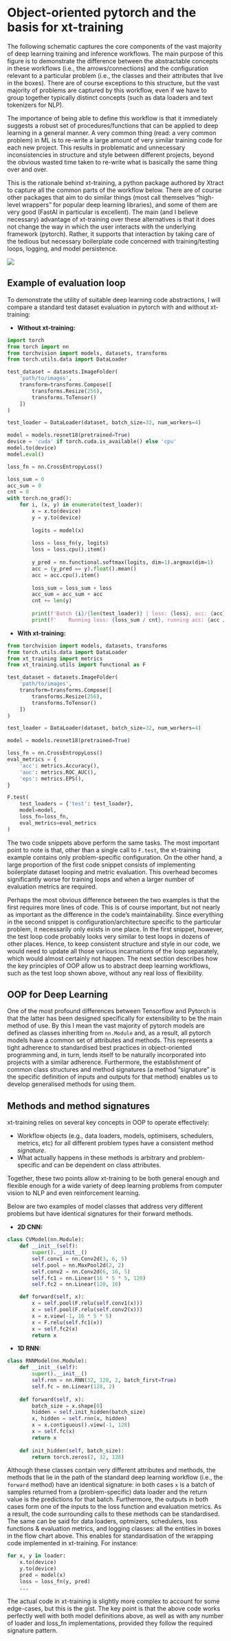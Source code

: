 # Object-oriented pytorch and the basis for xt-training

The following schematic captures the core components of the vast majority of deep learning training and inference workflows. The main purpose of this figure is to demonstrate the difference between the abstractable concepts in these workflows (i.e., the arrows/connections) and the configuration relevant to a particular problem (i.e., the classes and their attributes that live in the boxes). There are of course exceptions to this structure, but the vast majority of problems are captured by this workflow, even if we have to group together typically distinct concepts (such as data loaders and text tokenizers for NLP).

The importance of being able to define this workflow is that it immediately suggests a robust set of procedures/functions that can be applied to deep learning in a general manner. A very common thing (read: a very common problem) in ML is to re-write a large amount of very similar training code for each new project. This results in problematic and unnecessary inconsistencies in structure and style between different projects, beyond the obvious wasted time taken to re-write what is basically the same thing over and over.

This is the rationale behind xt-training, a python package authored by Xtract to capture all the common parts of the workflow below. There are of course other packages that aim to do similar things (most call themselves “high-level wrappers” for popular deep learning libraries), and some of them are very good (FastAI in particular is excellent). The main (and I believe necessary) advantage of xt-training over these alternatives is that it does not change the way in which the user interacts with the underlying framework (pytorch). Rather, it supports that interaction by taking care of the tedious but necessary boilerplate code concerned with training/testing loops, logging, and model persistence.

![](assets/pytorch-workflow.jfif)

## Example of evaluation loop

To demonstrate the utility of suitable deep learning code abstractions, I will compare a standard test dataset evaluation in pytorch with and without xt-training:

* **Without xt-training:**

```python
import torch
from torch import nn
from torchvision import models, datasets, transforms
from torch.utils.data import DataLoader

test_dataset = datasets.ImageFolder(
    'path/to/images',
    transform=transforms.Compose([
        transforms.Resize(256),
        transforms.ToTensor()
    ])
)

test_loader = DataLoader(dataset, batch_size=32, num_workers=4)

model = models.resnet18(pretrained=True)
device = 'cuda' if torch.cuda.is_available() else 'cpu'
model.to(device)
model.eval()

loss_fn = nn.CrossEntropyLoss()

loss_sum = 0
acc_sum = 0
cnt = 0
with torch.no_grad():
    for i, (x, y) in enumerate(test_loader):
        x = x.to(device)
        y = y.to(device)
    
        logits = model(x)
        
        loss = loss_fn(y, logits)
        loss = loss.cpu().item()
        
        y_pred = nn.functional.softmax(logits, dim=1).argmax(dim=1)
        acc = (y_pred == y).float().mean()
        acc = acc.cpu().item()
        
        loss_sum = loss_sum + loss
        acc_sum = acc_sum + acc
        cnt += len(y)
        
        print(f'Batch {i}/{len(test_loader)} | loss: {loss}, acc: {acc}')
        print(f'    Running loss: {loss_sum / cnt}, running acc: {acc / cnt}')
```

* **With xt-training:**

```python
from torchvision import models, datasets, transforms
from torch.utils.data import DataLoader
from xt_training import metrics
from xt_training.utils import functional as F

test_dataset = datasets.ImageFolder(
    'path/to/images',
    transform=transforms.Compose([
        transforms.Resize(256),
        transforms.ToTensor()
    ])
)

test_loader = DataLoader(dataset, batch_size=32, num_workers=4)

model = models.resnet18(pretrained=True)

loss_fn = nn.CrossEntropyLoss()
eval_metrics = {
    'acc': metrics.Accuracy(),
    'auc': metrics.ROC_AUC(),
    'eps': metrics.EPS(),
}

F.test(
    test_loaders = {'test': test_loader},
    model=model,
    loss_fn=loss_fn,
    eval_metrics=eval_metrics
)
```

The two code snippets above perform the same tasks. The most important point to note is that, other than a single call to `F.test`, the xt-training example contains only problem-specific configuration. On the other hand, a large proportion of the first code snippet consists of implementing boilerplate dataset looping and metric evaluation. This overhead becomes significantly worse for training loops and when a larger number of evaluation metrics are required.

Perhaps the most obvious difference between the two examples is that the first requires more lines of code. This is of course important, but not nearly as important as the difference in the code’s maintainability. Since everything in the second snippet is configuration/architecture specific to the particular problem, it necessarily only exists in one place. In the first snippet, however, the test loop code probably looks very similar to test loops in dozens of other places. Hence, to keep consistent structure and style in our code, we would need to update all those various incarnations of the loop separately, which would almost certainly not happen. The next section describes how the key principles of OOP allow us to abstract deep learning workflows, such as the test loop shown above, without any real loss of flexibility.

## OOP for Deep Learning

One of the most profound differences between Tensorflow and Pytorch is that the latter has been designed specifically for extensibility to be the main method of use. By this I mean the vast majority of pytorch models are defined as classes inheriting from `nn.Module` and, as a result, all pytorch models have a common set of attributes and methods. This represents a tight adherence to standardised best practices in object-oriented programming and, in turn, lends itself to be naturally incorporated into projects with a similar adherence. Furthermore, the establishment of common class structures and method signatures (a method “signature” is the specific definition of inputs and outputs for that method) enables us to develop generalised methods for using them.

## Methods and method signatures

xt-training relies on several key concepts in OOP to operate effectively:

* Workflow objects (e.g., data loaders, models, optimisers, schedulers, metrics, etc) for all different problem types have a consistent method *signature*.
* What actually happens in these methods is arbitrary and problem-specific and can be dependent on class attributes.

Together, these two points allow xt-training to be both general enough and flexible enough for a wide variety of deep learning problems from computer vision to NLP and even reinforcement learning.

Below are two examples of model classes that address very different problems but have identical signatures for their forward methods.

* **2D CNN:**

```python
class CVModel(nn.Module):
    def __init__(self):
        super().__init__()
        self.conv1 = nn.Conv2d(3, 6, 5)
        self.pool = nn.MaxPool2d(2, 2)
        self.conv2 = nn.Conv2d(6, 16, 5)
        self.fc1 = nn.Linear(16 * 5 * 5, 120)
        self.fc2 = nn.Linear(120, 10)

    def forward(self, x):
        x = self.pool(F.relu(self.conv1(x)))
        x = self.pool(F.relu(self.conv2(x)))
        x = x.view(-1, 16 * 5 * 5)
        x = F.relu(self.fc1(x))
        x = self.fc2(x)
        return x
```

* **1D RNN:**

```python
class RNNModel(nn.Module):
    def __init__(self):
        super().__init__()
        self.rnn = nn.RNN(32, 128, 2, batch_first=True)
        self.fc = nn.Linear(128, 2)
    
    def forward(self, x):
        batch_size = x.shape[0]
        hidden = self.init_hidden(batch_size)
        x, hidden = self.rnn(x, hidden)
        x = x.contiguous().view(-1, 128)
        x = self.fc(x)
        return x
    
    def init_hidden(self, batch_size):
        return torch.zeros(2, 32, 128)
```

Although these classes contain very different attributes and methods, the methods that lie in the path of the standard deep learning workflow (i.e., the `forward` method) have an identical signature: in both cases `x` is a batch of samples returned from a (problem-specific) data loader and the return value is the predictions for that batch. Furthermore, the outputs in both cases form one of the inputs to the loss function and evaluation metrics. As a result, the code surrounding calls to these methods can be standardised. The same can be said for data loaders, optmizers, schedulers, loss functions & evaluation metrics, and logging classes: all the entities in boxes in the flow chart above. This enables for standardisation of the wrapping code implemented in xt-training. For instance:

```python
for x, y in loader:
    x.to(device)
    y.to(device)
    pred = model(x)
    loss = loss_fn(y, pred)
    ...
```

The actual code in xt-training is slightly more complex to account for some edge-cases, but this is the gist. The key point is that the above code works perfectly well with both model definitions above, as well as with any number of loader and loss_fn implementations, provided they follow the required signature pattern.
